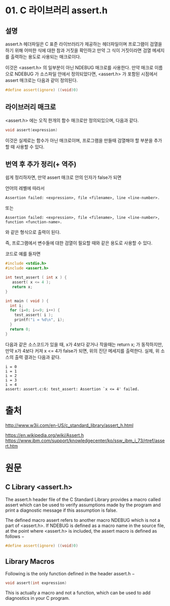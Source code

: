 # 01. C 라이브러리 assert.h
## 설명
assert.h 헤더파일은 C 표준 라이브러리가 제공하는 헤더파일이며 프로그램이 검열을 하기 위해 어떠한 식에 대한 참과 거짓을 확인하고 만약 그 식이 거짓이라면 검열 메세지를 출력하는 용도로 사용되는 매크로이다.

이것은 <assert.h> 의 일부분이 아닌 NDEBUG 매크로를 사용한다. 만약 매크로 이름으로 NDEBUG 가 소스파일 안에서 정의되었다면, <assert.h> 가 포함된 시점에서 assert 매크로는 다음과 같이 정의된다.

```c
#define assert(ignore) ((void)0)
```

## 라이브러리 매크로

<assert.h> 에는 오직 한개의 함수 매크로만 정의되있으며, 다음과 같다.
```c
void assert(expression)
```
이것은 실제로는 함수가 아닌 매크로이며, 프로그램을 만들때 검열해야 할 부분을 추가할 때 사용할 수 있다.  


## 번역 후 추가 정리(+ 역주)

쉽게 정리하자면, 만약 assert 매크로 안의 인자가 false가 되면

언어의 레벨에 따라서
```
Assertion failed: <expression>, file <filename>, line <line-number>.
```
또는
```
Assertion failed: <expression>, file <filename>, line <line-number>, function <function-name>.
```
와 같은 형식으로 출력이 된다.

즉, 프로그램에서 변수들에 대한 검열이 필요할 때와 같은 용도로 사용할 수 있다.

코드로 예를 들자면
```c
#include <stdio.h>
#include <assert.h>

int test_assert ( int x ) {
   assert( x <= 4 );
   return x;
}

int main ( void ) {
  int i;
  for (i=0; i<=9; i++) {
    test_assert( i );
    printf("i = %d\n", i);
  }
  return 0;
}
```

다음과 같은 소스코드가 있을 때, 
x가 4보다 같거나 작을때는 return x; 가 동작하지만,
만약 x가 4보다 커져 x <= 4가 false가 되면, 위의 진단 메세지를 출력한다.
실제, 위 소스의 출력 결과는 다음과 같다.

```
i = 0
i = 1
i = 2
i = 3
i = 4
assert: assert.c:6: test_assert: Assertion `x <= 4' failed.
```


# 출처
http://www.w3ii.com/en-US/c_standard_library/assert_h.html

https://en.wikipedia.org/wiki/Assert.h
https://www.ibm.com/support/knowledgecenter/ko/ssw_ibm_i_73/rtref/assert.htm

# 원문
## C Library <assert.h>

The assert.h header file of the C Standard Library provides a macro called assert which can be used to verify assumptions made by the program and print a diagnostic message if this assumption is false.

The defined macro assert refers to another macro NDEBUG which is not a part of <assert.h>. If NDEBUG is defined as a macro name in the source file, at the point where <assert.h> is included, the assert macro is defined as follows −

```c
#define assert(ignore) ((void)0)
```

## Library Macros
Following is the only function defined in the header assert.h −

``` c
void assert(int expression)
```

This is actually a macro and not a function, which can be used to add diagnostics in your C program.
